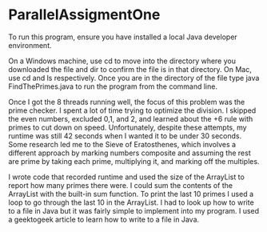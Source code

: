 # ParallelAssigmentOne
To run this program, ensure you have installed a local Java developer environment.

On a Windows machine, use cd to move into the directory where you downloaded the file and dir to confirm the file is in that directory. On Mac, use cd and ls respectively. 
Once you are in the directory of the file type java FindThePrimes.java to run the program from the command line.

Once I got the 8 threads running well, the focus of this problem was the prime checker. I spent a lot of time trying to optimize the division.
I skipped the even numbers, excluded 0,1, and 2, and learned about the +6 rule with primes to cut down on speed.
Unfortunately, despite these attempts, my runtime was still 42 seconds when I wanted it to be under 30 seconds. 
Some research led me to the Sieve of Eratosthenes, which involves a different approach by marking numbers composite and assuming the rest are prime by taking each prime, multiplying it, and marking off the multiples.

I wrote code that recorded runtime and used the size of the ArrayList to report how many primes there were. I could sum the contents of the ArrayList with the built-in sum function. 
To print the last 10 primes I used a loop to go through the last 10 in the ArrayList. I had to look up how to write to a file in Java but it was fairly simple to implement into my program. 
I used a geektogeek article to learn how to write to a file in Java.

